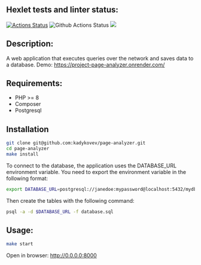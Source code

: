 ## Hexlet tests and linter status:

[![Actions Status](https://github.com/kadykovev/page-analyzer/actions/workflows/hexlet-check.yml/badge.svg)](https://github.com/kadykovev/page-analyzer/actions)
![Github Actions Status](https://github.com/kadykovev/page-analyzer/actions/workflows/workflow.yml/badge.svg)
<a href="https://codeclimate.com/github/kadykovev/php-project-9/maintainability"><img src="https://api.codeclimate.com/v1/badges/58b9a8f64edacd4c5a75/maintainability" /></a>

## Description:

A web application that executes queries over the network and saves data to a database.
Demo: https://project-page-analyzer.onrender.com/

## Requirements:

* PHP >= 8
* Composer
* Postgresql

## Installation

```bash
git clone git@github.com:kadykovev/page-analyzer.git
cd page-analyzer
make install
```
To connect to the database, the application uses the DATABASE_URL environment variable. You need to export the environment variable in the following format:
```bash
export DATABASE_URL=postgresql://janedoe:mypassword@localhost:5432/mydb
```
Then create the tables with the following command:
```bash
psql -a -d $DATABASE_URL -f database.sql
```

## Usage:

```bash
make start
```
Open in browser: http://0.0.0.0:8000